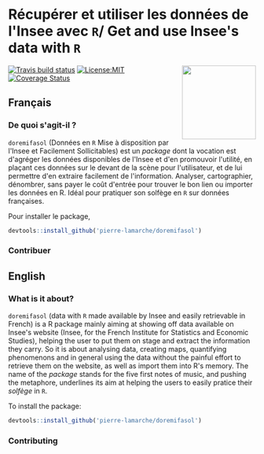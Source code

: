 # Récupérer et utiliser les données de l'Insee avec `R`/ Get and use Insee's data with `R`

<img src="https://github.com/pierre-lamarche/doremifasol/raw/master/inst/sticker/hex_logo_v2.png" width="150" height="150" align="right"/>

<!-- badges: start -->
[![Travis build status](https://travis-ci.com/pierre-lamarche/DoReMIFaSol.svg?branch=master)](https://travis-ci.com/pierre-lamarche/doremifasol)
[![License:MIT](https://img.shields.io/badge/License-MIT-yellow.svg)](https://opensource.org/licenses/MIT)
[![Coverage Status](https://img.shields.io/codecov/c/github/pierre-lamarche/doremifasol/master)](https://codecov.io/gh/pierre-lamarche/DoReMIFaSol)
<!-- badges: end -->

## Français

### De quoi s'agit-il ?

`doremifasol` (Données en `R` Mise à disposition par l'Insee et Facilement Sollicitables) est un _package_ dont la vocation est d'agréger les données disponibles de l'Insee et d'en promouvoir l'utilité, en plaçant ces données sur le devant de la scène pour l'utilisateur, et de lui permettre d'en extraire facilement de l'information. Analyser, cartographier, dénombrer, sans payer le coût d'entrée pour trouver le bon lien ou importer les données en R. Idéal pour pratiquer son solfège en `R` sur données françaises.

Pour installer le package,

```r
devtools::install_github('pierre-lamarche/doremifasol')
```

### Contribuer


## English

### What is it about?

`doremifasol` (data with `R` made available by Insee and easily retrievable in French) is a R package mainly aiming at showing off data available on Insee's website (Insee, for the French Institute for Statistics and Economic Studies), helping the user to put them on stage and extract the information they carry. So it is about analysing data, creating maps, quantifying phenomenons and in general using the data without the painful effort to retrieve them on the website, as well as import them into R's memory. The name of the _package_ stands for the five first notes of music, and pushing the metaphore, underlines its aim at helping the users to easily pratice their _solfège_ in `R`.

To install the package:

```r
devtools::install_github('pierre-lamarche/doremifasol')
```

### Contributing

